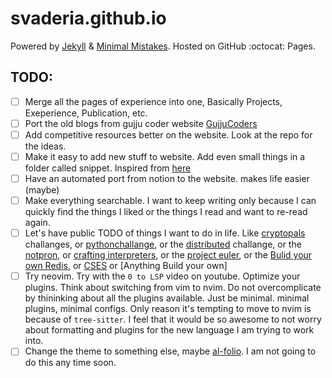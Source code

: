 # svaderia.github.io

Powered by [Jekyll](https://jekyllrb.com/) & [Minimal Mistakes](https://mmistakes.github.io/minimal-mistakes/).
Hosted on GitHub :octocat: Pages.

## TODO:

- [ ] Merge all the pages of experience into one, Basically Projects, Exeperience, Publication, etc.
- [ ] Port the old blogs from gujju coder website [GujjuCoders](https://github.com/svaderia/GujjuCoders/tree/master)
- [ ] Add competitive resources better on the website. Look at the repo for the ideas.
- [ ] Make it easy to add new stuff to website. Add even small things in a folder called snippet. Inspired from [here](https://wincent.com/snippets)
- [ ] Have an automated port from notion to the website. makes life easier (maybe)
- [ ] Make everything searchable. I want to keep writing only because I can quickly find the things I liked or the things I read and want to re-read again.
- [ ] Let's have public TODO of things I want to do in life. Like [cryptopals](https://cryptopals.com/) challanges, or
  [pythonchallange](http://www.pythonchallenge.com/about.php), or the [distributed](https://fly.io/dist-sys/) challange, or the [notpron](http://www.notpron.com/notpron/),
  or [crafting interpreters](https://craftinginterpreters.com/), or the [project euler](https://projecteuler.net/about), or the [Bulid your own Redis](https://build-your-own.org/),
  or [CSES](https://cses.fi/problemset/)
  or [Anything Build your own]
- [ ] Try neovim. Try with the `0 to LSP` video on youtube. Optimize your plugins. Think about switching from vim to nvim.
   Do not overcomplicate by thininking about all the plugins available. Just be minimal. minimal plugins, minimal configs.
   Only reason it's tempting to move to nvim is because of `tree-sitter`. I feel that it would be so awesome to not worry about
   formatting and plugins for the new language I am trying to work into.
- [ ] Change the theme to something else, maybe [al-folio](https://github.com/alshedivat/al-folio). I am not going to do this any time soon.
